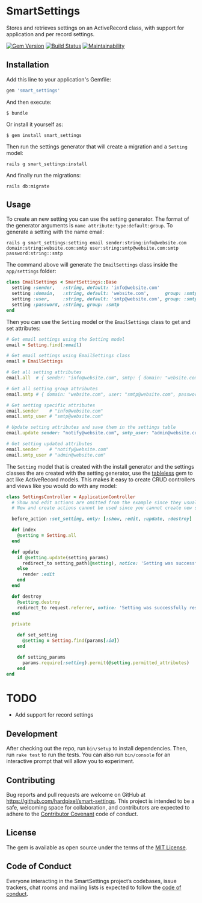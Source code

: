 # SmartSettings

Stores and retrieves settings on an ActiveRecord class, with support for application and per record settings.

[![Gem Version](https://badge.fury.io/rb/smart_settings.svg)](https://badge.fury.io/rb/smart_settings)
[![Build Status](https://travis-ci.org/hardpixel/smart-settings.svg?branch=master)](https://travis-ci.org/hardpixel/smart-settings)
[![Maintainability](https://api.codeclimate.com/v1/badges/930d42bb2bf6f54a4268/maintainability)](https://codeclimate.com/github/hardpixel/smart-settings/maintainability)

## Installation

Add this line to your application's Gemfile:

```ruby
gem 'smart_settings'
```

And then execute:

    $ bundle

Or install it yourself as:

    $ gem install smart_settings

Then run the settings generator that will create a migration and a `Setting` model:

    rails g smart_settings:install

And finally run the migrations:

    rails db:migrate

## Usage

To create an new setting you can use the setting generator. The format of the generator arguments is `name attribute:type:default:group`. To generate a setting with the name email:

    rails g smart_settings:setting email sender:string:info@website.com domain:string:website.com:smtp user:string:smtp@website.com:smtp password:string::smtp

The command above will generate the `EmailSettings` class inside the `app/settings` folder:

```ruby
class EmailSettings < SmartSettings::Base
  setting :sender,   :string, default: 'info@website.com'
  setting :domain,   :string, default: 'website.com',      group: :smtp
  setting :user,     :string, default: 'smtp@website.com', group: :smtp
  setting :password, :string, group: :smtp
end
```

Then you can use the `Setting` model or the `EmailSettings` class to get and set attributes:

```ruby
# Get email settings using the Setting model
email = Setting.find(:email)

# Get email settings using EmailSettings class
email = EmailSettings

# Get all setting attributes
email.all  # { sender: "info@website.com", smtp: { domain: "website.com", user: "smtp@website.com", password: nil } }

# Get all setting group attributes
email.smtp # { domain: "website.com", user: "smtp@website.com", password: nil }

# Get setting specific attributes
email.sender    # "info@website.com"
email.smtp_user # "smtp@website.com"

# Update setting attributes and save them in the settings table
email.update sender: "notify@website.com", smtp_user: "admin@website.com"

# Get setting updated attributes
email.sender    # "notify@website.com"
email.smtp_user # "admin@website.com"
```

The `Setting` model that is created with the install generator and the settings classes the are created with the setting generator, use the [tableless](https://github.com/hardpixel/tableless) gem to act like ActiveRecord models. This makes it easy to create CRUD controllers and views like you would do with any model:

```ruby
class SettingsController < ApplicationController
  # Show and edit actions are omitted from the example since they usually are empty
  # New and create actions cannot be used since you cannot create new settings

  before_action :set_setting, only: [:show, :edit, :update, :destroy]

  def index
    @setting = Setting.all
  end

  def update
    if @setting.update(setting_params)
      redirect_to setting_path(@setting), notice: 'Setting was successfully updated.'
    else
      render :edit
    end
  end

  def destroy
    @setting.destroy
    redirect_to request.referrer, notice: 'Setting was successfully reset to defaults.'
  end

  private

    def set_setting
      @setting = Setting.find(params[:id])
    end

    def setting_params
      params.require(:setting).permit(@setting.permitted_attributes)
    end
end
```

# TODO

* Add support for record settings

## Development

After checking out the repo, run `bin/setup` to install dependencies. Then, run `rake test` to run the tests. You can also run `bin/console` for an interactive prompt that will allow you to experiment.

## Contributing

Bug reports and pull requests are welcome on GitHub at https://github.com/hardpixel/smart-settings. This project is intended to be a safe, welcoming space for collaboration, and contributors are expected to adhere to the [Contributor Covenant](http://contributor-covenant.org) code of conduct.

## License

The gem is available as open source under the terms of the [MIT License](http://opensource.org/licenses/MIT).

## Code of Conduct

Everyone interacting in the SmartSettings project’s codebases, issue trackers, chat rooms and mailing lists is expected to follow the [code of conduct](https://github.com/hardpixel/smart-settings/blob/master/CODE_OF_CONDUCT.md).
